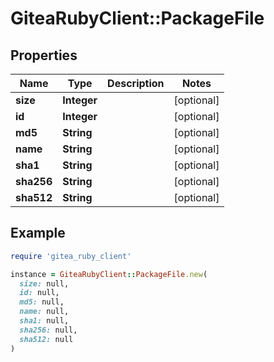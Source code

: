 # GiteaRubyClient::PackageFile

## Properties

| Name | Type | Description | Notes |
| ---- | ---- | ----------- | ----- |
| **size** | **Integer** |  | [optional] |
| **id** | **Integer** |  | [optional] |
| **md5** | **String** |  | [optional] |
| **name** | **String** |  | [optional] |
| **sha1** | **String** |  | [optional] |
| **sha256** | **String** |  | [optional] |
| **sha512** | **String** |  | [optional] |

## Example

```ruby
require 'gitea_ruby_client'

instance = GiteaRubyClient::PackageFile.new(
  size: null,
  id: null,
  md5: null,
  name: null,
  sha1: null,
  sha256: null,
  sha512: null
)
```

